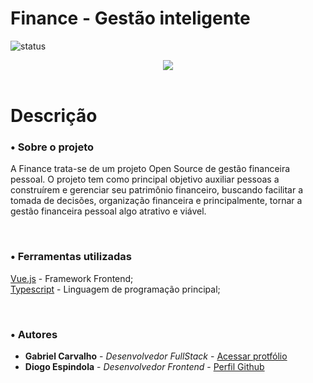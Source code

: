 # Finance - Gestão inteligente

![status](https://img.shields.io/badge/STATUS-EM%20DESENVOLVIMENTO-%23E8FF01&?style=flat-square&logo=appveyor)

<div align="center">
  <img src="https://i.imgur.com/5HdBQAX_d.webp?maxwidth=760&fidelity=grand">
</div>

<br>

# Descrição

### • Sobre o projeto

A Finance trata-se de um projeto Open Source de gestão financeira pessoal. O projeto tem como principal objetivo auxiliar pessoas a construírem e gerenciar seu patrimônio financeiro, buscando facilitar a tomada de decisões, organização financeira e principalmente, tornar a gestão financeira pessoal algo atrativo e viável.

<br>

### • Ferramentas utilizadas

[Vue.js](https://vuejs.org/) - Framework Frontend; <br>
[Typescript](https://www.typescriptlang.org/) - Linguagem de programação principal;

<br>

### • Autores

* **Gabriel Carvalho** - *Desenvolvedor FullStack* - [Acessar protfólio](https://gabrielcarvalho.tech)
* **Diogo Espindola** - *Desenvolvedor Frontend* - [Perfil Github](https://github.com/rissollis)
